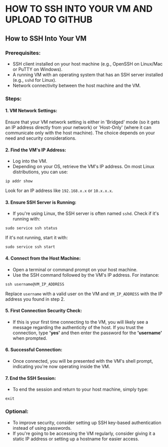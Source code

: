 # **HOW TO SSH INTO YOUR VM AND UPLOAD TO GITHUB**

## **How to SSH Into Your VM**

### Prerequisites:
* SSH client installed on your host machine (e.g., OpenSSH on Linux/Mac or PuTTY on Windows).
* A running VM with an operating system that has an SSH server installed (e.g., `sshd` for Linux).
* Network connectivity between the host machine and the VM.

### Steps:
#### 1. VM Network Settings:
Ensure that your VM network setting is either in 'Bridged' mode (so it gets an IP address directly from your network) or 'Host-Only' (where it can communicate only with the host machine). The choice depends on your need and security considerations.


#### 2. Find the VM's IP Address:
* Log into the VM.
* Depending on your OS, retrieve the VM's IP address. On most Linux distributions, you can use:

```
ip addr show
```

Look for an IP address like `192.168.x.x` or `10.x.x.x`.


#### 3. Ensure SSH Server is Running:
* If you're using Linux, the SSH server is often named `sshd`. Check if it's running with:

```
sudo service ssh status
```

If it's not running, start it with:

```
sudo service ssh start
```


#### 4. Connect from the Host Machine:
* Open a terminal or command prompt on your host machine.
* Use the SSH command followed by the VM's IP address. For instance:

```
ssh username@VM_IP_ADDRESS
```

Replace `username` with a valid user on the VM and `VM_IP_ADDRESS` with the IP address you found in step 2.


#### 5. First Connection Security Check:
* If this is your first time connecting to the VM, you will likely see a message regarding the authenticity of the host. If you trust the connection, type **'yes'** and then enter the password for the **'username'** when prompted.


#### 6. Successful Connection:
* Once connected, you will be presented with the VM's shell prompt, indicating you're now operating inside the VM.


#### 7. End the SSH Session:
* To end the session and return to your host machine, simply type:

```
exit
```


### Optional:
* To improve security, consider setting up SSH key-based authentication instead of using passwords.
* If you're going to be accessing the VM regularly, consider giving it a static IP address or setting up a hostname for easier access.

